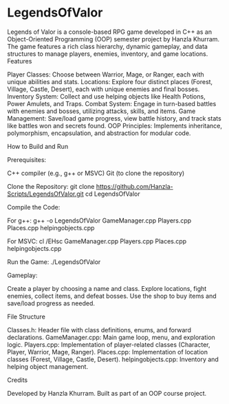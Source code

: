# LegendsOfValor
Legends of Valor is a console-based RPG game developed in C++ as an Object-Oriented Programming (OOP) semester project by Hanzla Khurram. The game features a rich class hierarchy, dynamic gameplay, and data structures to manage players, enemies, inventory, and game locations.
Features

Player Classes: Choose between Warrior, Mage, or Ranger, each with unique abilities and stats.
Locations: Explore four distinct places (Forest, Village, Castle, Desert), each with unique enemies and final bosses.
Inventory System: Collect and use helping objects like Health Potions, Power Amulets, and Traps.
Combat System: Engage in turn-based battles with enemies and bosses, utilizing attacks, skills, and items.
Game Management: Save/load game progress, view battle history, and track stats like battles won and secrets found.
OOP Principles: Implements inheritance, polymorphism, encapsulation, and abstraction for modular code.

How to Build and Run

Prerequisites:

C++ compiler (e.g., g++ or MSVC)
Git (to clone the repository)


Clone the Repository:
git clone https://github.com/Hanzla-Scripts/LegendsOfValor.git
cd LegendsOfValor


Compile the Code:

For g++:
g++ -o LegendsOfValor GameManager.cpp Players.cpp Places.cpp helpingobjects.cpp


For MSVC:
cl /EHsc GameManager.cpp Players.cpp Places.cpp helpingobjects.cpp




Run the Game:
./LegendsOfValor


Gameplay:

Create a player by choosing a name and class.
Explore locations, fight enemies, collect items, and defeat bosses.
Use the shop to buy items and save/load progress as needed.



File Structure

Classes.h: Header file with class definitions, enums, and forward declarations.
GameManager.cpp: Main game loop, menu, and exploration logic.
Players.cpp: Implementation of player-related classes (Character, Player, Warrior, Mage, Ranger).
Places.cpp: Implementation of location classes (Forest, Village, Castle, Desert).
helpingobjects.cpp: Inventory and helping object management.

Credits

Developed by Hanzla Khurram.
Built as part of an OOP course project.

